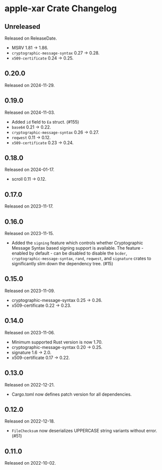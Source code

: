 # apple-xar Crate Changelog

<!-- next-header -->

## Unreleased

Released on ReleaseDate.

* MSRV 1.81 -> 1.86.
* `cryptographic-message-syntax` 0.27 -> 0.28.
* `x509-certificate` 0.24 -> 0.25.

## 0.20.0

Released on 2024-11-29.

## 0.19.0

Released on 2024-11-03.

* Added `id` field to `Ea` struct. (#155)
* `base64` 0.21 -> 0.22.
* `cryptographic-message-syntax` 0.26 -> 0.27.
* `reqwest` 0.11 -> 0.12.
* `x509-certificate` 0.23 -> 0.24.

## 0.18.0

Released on 2024-01-17.

* scroll 0.11 -> 0.12.

## 0.17.0

Released on 2023-11-17.

## 0.16.0

Released on 2023-11-15.

* Added the `signing` feature which controls whether Cryptographic
  Message Syntax based signing support is available. The feature -
  enabled by default - can be disabled to disable the `bcder`,
  `cryptographic-message-syntax`, `rand`, `reqwest`, and `signature`
  crates to significantly slim down the dependency tree. (#15)

## 0.15.0

Released on 2023-11-09.

* cryptographic-message-syntax 0.25 -> 0.26.
* x509-certificate 0.22 -> 0.23.

## 0.14.0

Released on 2023-11-06.

* Minimum supported Rust version is now 1.70.
* cryptographic-message-syntax 0.20 -> 0.25.
* signature 1.6 -> 2.0.
* x509-certificate 0.17 -> 0.22.

## 0.13.0

Released on 2022-12-21.

* Cargo.toml now defines patch version for all dependencies.

## 0.12.0

Released on 2022-12-18.

* `FileChecksum` now deserializes UPPERCASE string variants without
  error. (#51)

## 0.11.0

Released on 2022-10-02.
